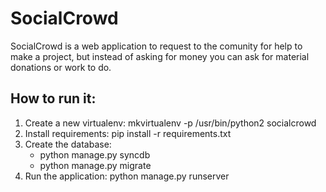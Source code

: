 # SocialCrowd

SocialCrowd is a web application to request to the comunity for help to
make a project, but instead of asking for money you can ask for material
donations or work to do.

## How to run it:

1. Create a new virtualenv: mkvirtualenv -p /usr/bin/python2 socialcrowd
1. Install requirements: pip install -r requirements.txt
1. Create the database:
    * python manage.py syncdb
    * python manage.py migrate
1. Run the application: python manage.py runserver
